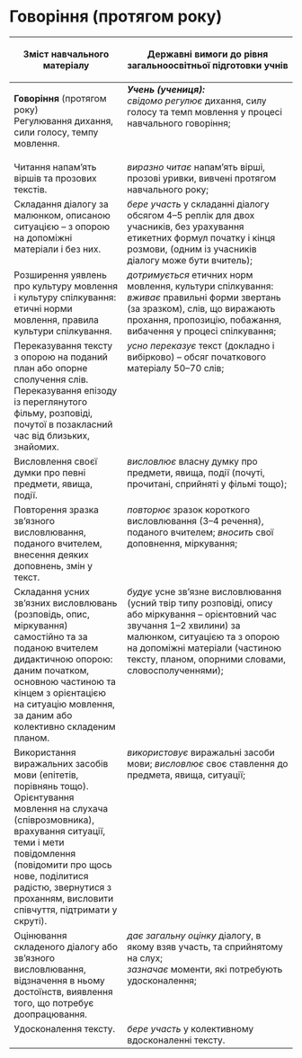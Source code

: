 # Говоріння (протягом року)
<table>
<thead>
  <tr>
    <th width="40%" align="center"><p>Зміст навчального матеріалу</p></td>
    <th width="60%" align="center"><p>Державні вимоги до рівня загальноосвітньої підготовки учнів</p></td>
  </tr>
</thead>
<tbody>
  <tr>
    <td width="40%" style="vertical-align:top !important;">
    <p><b>Говоріння</b> (протягом року)<br>
Регулювання дихання, сили голосу, темпу мовлення.</td>
    <td width="60%" style="vertical-align:top !important;"> <i><b>Учень (учениця):</b></i><br>
<i>свідомо регулює</i> дихання, силу голосу та темп мовлення у процесі навчального говоріння; </td>
  </tr>
  <tr>
    <td width="40%" style="vertical-align:top !important;">
 Читання напам’ять віршів та прозових текстів.</td>
    <td width="60%" style="vertical-align:top !important;">
<i>виразно читає</i> напам’ять вірші, прозові уривки, вивчені протягом навчального року;</td>
  </tr>
  <tr>
    <td width="40%" style="vertical-align:top !important;">
Складання діалогу за малюнком, описаною ситуацією – з опорою на допоміжні матеріали і без них. </td>
    <td width="60%" style="vertical-align:top !important;">
<i>бере участь</i> у складанні діалогу обсягом 4–5 реплік для двох учасників, без урахування етикетних формул початку і кінця розмови, (одним із учасників діалогу може бути вчитель);</td>
  </tr>
  <tr>
    <td width="40%" style="vertical-align:top !important;">
Розширення уявлень про культуру мовлення і культуру спілкування: етичні норми мовлення, правила культури спілкування. </td>
    <td width="60%" style="vertical-align:top !important;">
<i>дотримується</i> етичних норм мовлення, культури спілкування: <i>вживає</i> правильні форми звертань (за зразком), слів, що виражають прохання, пропозицію, побажання, вибачення у процесі спілкування; </td>
  </tr>
  <tr>
    <td width="40%" style="vertical-align:top !important;">
Переказування тексту з опорою на поданий план або опорне сполучення слів. Переказування епізоду із переглянутого фільму, розповіді, почутої в позакласний час від близьких, знайомих.</td>
    <td width="60%" style="vertical-align:top !important;">
<i>усно переказує</i> текст (докладно і вибірково) – обсяг початкового матеріалу 50–70 слів;</td>
  </tr>
  <tr>
    <td width="40%" style="vertical-align:top !important;">
Висловлення своєї думки про певні предмети, явища, події.</td>
    <td width="60%" style="vertical-align:top !important;">
<i>висловлює</i> власну думку про предмети, явища, події (почуті, прочитані, сприйняті у фільмі тощо);</td>
  </tr>
  <tr>
    <td width="40%" style="vertical-align:top !important;">
Повторення зразка зв’язного висловлювання, поданого вчителем, внесення деяких доповнень, змін у текст.</td>
    <td width="60%" style="vertical-align:top !important;">
<i>повторює</i> зразок короткого висловлювання (3–4 речення), поданого вчителем; <i>вносить</i> свої доповнення, міркування;</td>
  </tr>
  <tr>
    <td width="40%" style="vertical-align:top !important;">
Складання усних зв’язних висловлювань (розповідь, опис, міркування) самостійно та за поданою вчителем дидактичною опорою: даним початком, основною частиною та кінцем з орієнтацією на ситуацію мовлення, за даним або колективно складеним планом. </td>
    <td width="60%" style="vertical-align:top !important;">
<i>будує</i> усне зв’язне висловлювання (усний твір типу розповіді, опису або міркування – орієнтовний час звучання 1–2 хвилини) за малюнком, ситуацією та з опорою на допоміжні матеріали (частиною тексту, планом, опорними словами, словосполученнями); </td>
  </tr>
  <tr>
    <td width="40%" style="vertical-align:top !important;">
Використання виражальних засобів мови (епітетів, порівнянь тощо).<br>
Орієнтування мовлення на слухача (співрозмовника), врахування ситуації, теми і мети повідомлення (повідомити про щось нове, поділитися радістю, звернутися з проханням, висловити співчуття, підтримати у скруті).<br></td>
    <td width="60%" style="vertical-align:top !important;">
<i>використовує</i> виражальні засоби мови; <i>висловлює</i> своє ставлення до предмета, явища, ситуації;</td>
  </tr>
  <tr>
    <td width="40%" style="vertical-align:top !important;">
Оцінювання складеного діалогу або зв’язного висловлювання, відзначення в ньому достоїнств, виявлення того, що потребує доопрацювання.</td>
    <td width="60%" style="vertical-align:top !important;">
<i>дає загальну оцінку</i> діалогу, в якому взяв участь, та сприйнятому на слух; <br>
<i>зазначає</i> моменти, які потребують удосконалення; <br></td>
  </tr>
  <tr>
    <td width="40%" style="vertical-align:top !important;">
Удосконалення тексту.</td>
    <td width="60%" style="vertical-align:top !important;">
<i>бере участь</i> у колективному вдосконаленні тексту.<br></td>
  </tr>
</tbody>
</table>